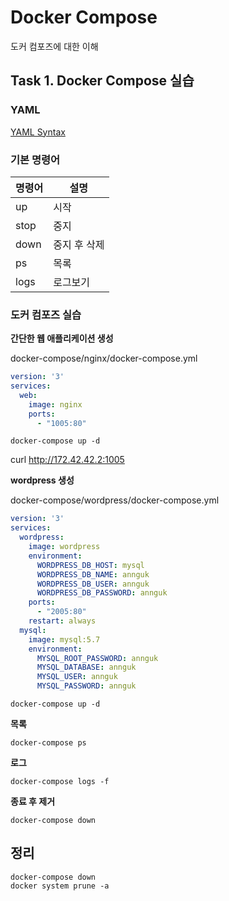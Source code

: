 # Docker Compose

도커 컴포즈에 대한 이해

## Task 1. Docker Compose 실습

### YAML

[YAML Syntax](https://docs.ansible.com/ansible/latest/reference_appendices/YAMLSyntax.html)

### 기본 명령어

| 명령어  |  설명  |
|---|---|
| up | 시작 |
| stop | 중지 |
| down | 중지 후 삭제 |
| ps | 목록 |
| logs | 로그보기 |

### 도커 컴포즈 실습

**간단한 웹 애플리케이션 생성**

docker-compose/nginx/docker-compose.yml

```yml
version: '3'
services:
  web:
    image: nginx
    ports:
      - "1005:80"
```

```
docker-compose up -d
```

curl http://172.42.42.2:1005

**wordpress 생성**

docker-compose/wordpress/docker-compose.yml

```yml
version: '3'
services:
  wordpress:
    image: wordpress
    environment:
      WORDPRESS_DB_HOST: mysql
      WORDPRESS_DB_NAME: annguk
      WORDPRESS_DB_USER: annguk
      WORDPRESS_DB_PASSWORD: annguk
    ports:
      - "2005:80"
    restart: always
  mysql:
    image: mysql:5.7
    environment:
      MYSQL_ROOT_PASSWORD: annguk
      MYSQL_DATABASE: annguk
      MYSQL_USER: annguk
      MYSQL_PASSWORD: annguk
```

```
docker-compose up -d
```

**목록**

```
docker-compose ps
```

**로그**

```
docker-compose logs -f
```

**종료 후 제거**

```
docker-compose down
```

## 정리

```
docker-compose down
docker system prune -a
```
